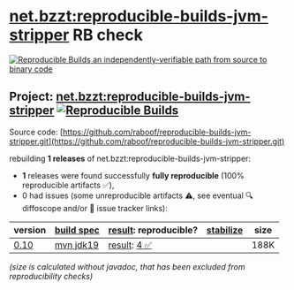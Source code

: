 [net.bzzt:reproducible-builds-jvm-stripper](https://central.sonatype.com/artifact/net.bzzt/reproducible-builds-jvm-stripper/versions) RB check
=======

[![Reproducible Builds](https://reproducible-builds.org/images/logos/rb.svg) an independently-verifiable path from source to binary code](https://reproducible-builds.org/)

## Project: [net.bzzt:reproducible-builds-jvm-stripper](https://central.sonatype.com/artifact/net.bzzt/reproducible-builds-jvm-stripper/versions) [![Reproducible Builds](https://img.shields.io/endpoint?url=https://raw.githubusercontent.com/jvm-repo-rebuild/reproducible-central/master/content/net/bzzt/reproducible-builds-jvm-stripper/badge.json)](https://github.com/jvm-repo-rebuild/reproducible-central/blob/master/content/net/bzzt/reproducible-builds-jvm-stripper/README.md)

Source code: [https://github.com/raboof/reproducible-builds-jvm-stripper.git](https://github.com/raboof/reproducible-builds-jvm-stripper.git)

rebuilding **1 releases** of net.bzzt:reproducible-builds-jvm-stripper:
- **1** releases were found successfully **fully reproducible** (100% reproducible artifacts :white_check_mark:),
- 0 had issues (some unreproducible artifacts :warning:, see eventual :mag: diffoscope and/or :memo: issue tracker links):

| version | [build spec](/BUILDSPEC.md) | [result](https://reproducible-builds.org/docs/jvm/): reproducible? | [stabilize](https://github.com/google/oss-rebuild/blob/main/cmd/stabilize/README.md) | size |
| -- | --------- | ------ | ------ | -- |
| [0.10](https://central.sonatype.com/artifact/net.bzzt/reproducible-builds-jvm-stripper/0.10/pom) | [mvn jdk19](reproducible-builds-jvm-stripper-0.10.buildspec) | [result](reproducible-builds-jvm-stripper-0.10.buildinfo): [4 :white_check_mark: ](reproducible-builds-jvm-stripper-0.10.buildcompare) | | 188K |

<i>(size is calculated without javadoc, that has been excluded from reproducibility checks)</i>
